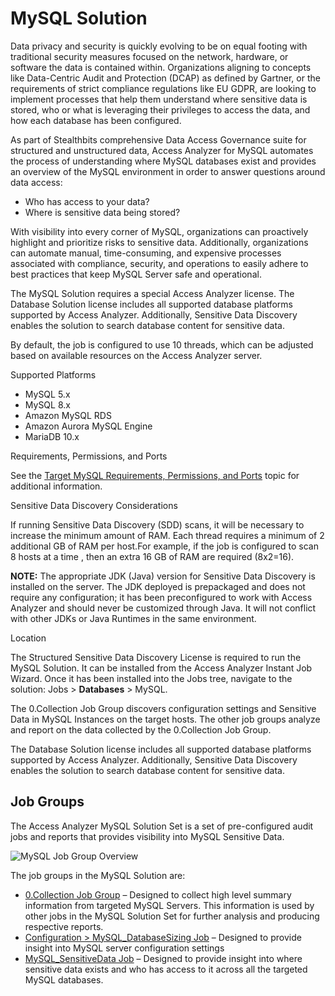 # MySQL Solution

Data privacy and security is quickly evolving to be on equal footing with traditional security
measures focused on the network, hardware, or software the data is contained within. Organizations
aligning to concepts like Data-Centric Audit and Protection (DCAP) as defined by Gartner, or the
requirements of strict compliance regulations like EU GDPR, are looking to implement processes that
help them understand where sensitive data is stored, who or what is leveraging their privileges to
access the data, and how each database has been configured.

As part of Stealthbits comprehensive Data Access Governance suite for structured and unstructured
data, Access Analyzer for MySQL automates the process of understanding where MySQL databases exist
and provides an overview of the MySQL environment in order to answer questions around data access:

- Who has access to your data?
- Where is sensitive data being stored?

With visibility into every corner of MySQL, organizations can proactively highlight and prioritize
risks to sensitive data. Additionally, organizations can automate manual, time-consuming, and
expensive processes associated with compliance, security, and operations to easily adhere to best
practices that keep MySQL Server safe and operational.

The MySQL Solution requires a special Access Analyzer license. The Database Solution license
includes all supported database platforms supported by Access Analyzer. Additionally, Sensitive Data
Discovery enables the solution to search database content for sensitive data.

By default, the job is configured to use 10 threads, which can be adjusted based on available
resources on the Access Analyzer server.

Supported Platforms

- MySQL 5.x
- MySQL 8.x
- Amazon MySQL RDS
- Amazon Aurora MySQL Engine
- MariaDB 10.x

Requirements, Permissions, and Ports

See the
[Target MySQL Requirements, Permissions, and Ports](/docs/accessanalyzer/12.0/getting-started/requirements/target/databasemysql.md)
topic for additional information.

Sensitive Data Discovery Considerations

If running Sensitive Data Discovery (SDD) scans, it will be necessary to increase the minimum amount
of RAM. Each thread requires a minimum of 2 additional GB of RAM per host.For example, if the job is
configured to scan 8 hosts at a time , then an extra 16 GB of RAM are required (8x2=16).

**NOTE:** The appropriate JDK (Java) version for Sensitive Data Discovery is installed on the
server. The JDK deployed is prepackaged and does not require any configuration; it has been
preconfigured to work with Access Analyzer and should never be customized through Java. It will not
conflict with other JDKs or Java Runtimes in the same environment.

Location

The Structured Sensitive Data Discovery License is required to run the MySQL Solution. It can be
installed from the Access Analyzer Instant Job Wizard. Once it has been installed into the Jobs
tree, navigate to the solution: Jobs > **Databases** > MySQL.

The 0.Collection Job Group discovers configuration settings and Sensitive Data in MySQL Instances on
the target hosts. The other job groups analyze and report on the data collected by the 0.Collection
Job Group.

The Database Solution license includes all supported database platforms supported by Access
Analyzer. Additionally, Sensitive Data Discovery enables the solution to search database content for
sensitive data.

## Job Groups

The Access Analyzer MySQL Solution Set is a set of pre-configured audit jobs and reports that
provides visibility into MySQL Sensitive Data.

![MySQL Job Group Overview](/img/product_docs/accessanalyzer/solutions/databases/mysql/mysqljobgroupoverview.webp)

The job groups in the MySQL Solution are:

- [0.Collection Job Group](/docs/accessanalyzer/12.0/solutions/databases/mysql/collection/overview.md) – Designed to collect high level summary
  information from targeted MySQL Servers. This information is used by other jobs in the
  MySQL Solution Set for further analysis and producing respective reports.
- [Configuration > MySQL_DatabaseSizing Job](/docs/accessanalyzer/12.0/solutions/databases/mysql/mysql_databasesizing.md) – Designed to provide insight
  into MySQL server configuration settings
- [MySQL_SensitiveData Job](/docs/accessanalyzer/12.0/solutions/databases/mysql/sensitivedata/mysql_sensitivedata.md) – Designed to provide insight into
  where sensitive data exists and who has access to it across all the targeted MySQL databases.
